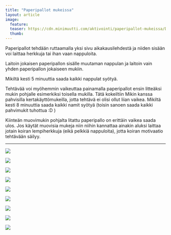 ```yaml
---
title: "Paperipallot mukeissa"
layout: article
image:
  feature:
  teaser: https://cdn.minimuutti.com/aktivointi/paperipallot-mukeissa/DSC46322-245px.jpg
  thumb:
---
```


Paperipallot tehdään ruttaamalla yksi sivu aikakausilehdestä ja niiden sisään voi laittaa herkkuja tai ihan vaan nappuloita.

Laitoin jokaisen paperipallon sisälle muutaman nappulan ja laitoin vain yhden paperipallon jokaiseen mukiin. 

Mikiltä kesti 5 minuuttia saada kaikki nappulat syötyä.

Tehtävää voi myöhemmin vaikeuttaa painamalla paperipallot ensin litteäksi mukin pohjalle esimerkiksi toisella mukilla. Tätä kokeiltiin Mikin kanssa pahvisilla kertakäyttömukeilla, jotta tehtävä ei olisi ollut liian vaikea. Mikiltä kesti 8 minuuttia saada kaikki namit syötyä (toisin sanoen saada kaikki pahvimukit tuhottua :D )

Kiinteän muovimukin pohjalta litattu paperipallo on erittäin vaikea saada ulos. Jos käytät muovisia mukeja niin niihin kannattaa ainakin aluksi laittaa jotain koiran lempiherkkuja (eikä pelkkiä nappuloita), jotta koiran motivaatio tehtävään säilyy.

---

![](https://cdn.minimuutti.com/aktivointi/paperipallot-mukeissa/DSC46320-800px.jpg)

![](https://cdn.minimuutti.com/aktivointi/paperipallot-mukeissa/DSC46322-800px.jpg)

![](https://cdn.minimuutti.com/aktivointi/paperipallot-mukeissa/DSC46323-800px.jpg)

![](https://cdn.minimuutti.com/aktivointi/paperipallot-mukeissa/DSC46301-800px.jpg)

![](https://cdn.minimuutti.com/aktivointi/paperipallot-mukeissa/DSC46302-800px.jpg)

![](https://cdn.minimuutti.com/aktivointi/paperipallot-mukeissa/DSC46309-800px.jpg)

![](https://cdn.minimuutti.com/aktivointi/paperipallot-mukeissa/DSC46324-800px.jpg)

![](https://cdn.minimuutti.com/aktivointi/paperipallot-mukeissa/DSC46333-800px.jpg)

![](https://cdn.minimuutti.com/aktivointi/paperipallot-mukeissa/DSC46343-800px.jpg)
